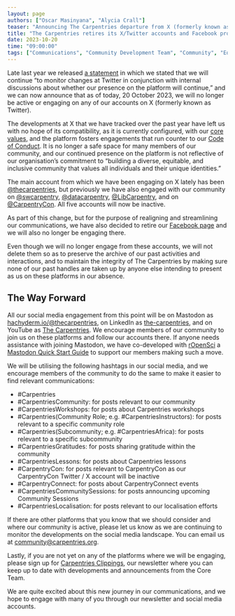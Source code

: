 ```yaml
---
layout: page
authors: ["Oscar Masinyana", "Alycia Crall"]
teaser: "Announcing The Carpentries departure from X (formerly known as Twitter) and Facebook"
title: "The Carpentries retires its X/Twitter accounts and Facebook profile"
date: 2023-10-20
time: "09:00:00"
tags: ["Communications", "Community Development Team", "Community", "Equity and Inclusion"]
---
```


Late last year we released [a statement](https://carpentries.org/blog/2022/11/community-statement-twitter/) in which we stated that we will continue “to monitor changes at Twitter in conjunction with internal discussions about whether our presence on the platform will continue,” and we can now announce that as of today, 20 October 2023, we will no longer be active or engaging on any of our accounts on X (formerly known as Twitter). 

The developments at X that we have tracked over the past year have left us with no hope of its compatibility, as it is currently configured, with our [core values](https://carpentries.org/values/), and the platform fosters engagements that run counter to our [Code of Conduct](https://docs.carpentries.org/topic_folders/policies/code-of-conduct.html). It is no longer a safe space for many members of our community, and our continued presence on the platform is not reflective of our organisation’s commitment to “building a diverse, equitable, and inclusive community that values all individuals and their unique identities.”

The main account from which we have been engaging on X lately has been [@thecarpentries](https://twitter.com/thecarpentries), but previously we have also engaged with our community on [@swcarpentry](https://twitter.com/swcarpentry),  [@datacarpentry](https://twitter.com/datacarpentry), [@LibCarpentry](https://twitter.com/LibCarpentry), and on [@CarpentryCon](https://twitter.com/CarpentryCon). All five accounts will now be inactive. 

As part of this change, but for the purpose of realigning and streamlining our communications, we have also decided to retire our [Facebook page](https://www.facebook.com/carpentries/) and we will also no longer be engaging there.  

Even though we will no longer engage from these accounts, we will not delete them so as to preserve the archive of our past activities and interactions, and to maintain the integrity of The Carpentries by making sure none of our past handles are taken up by anyone else intending to present as us on these platforms in our absence. 

## The Way Forward
All our social media engagement from this point will be on Mastodon as [hachyderm.io/@thecarpentries](https://hachyderm.io/@thecarpentries), on LinkedIn as [the-carpentries](https://www.linkedin.com/company/the-carpentries/), and on YouTube as [The Carpentries](https://www.youtube.com/thecarpentries). We encourage members of our community to join us on these platforms and follow our accounts there. If anyone needs assistance with joining Mastodon, we have co-developed with [rOpenSci](https://ropensci.org/) a [Mastodon Quick Start Guide](https://zenodo.org/doi/10.5281/zenodo.10019852) to support our members making such a move.  

We will be utilising the following hashtags in our social media, and we encourage members of the community to do the same to make it easier to find relevant communications:

* #Carpentries 
* #CarpentriesCommunity: for posts relevant to our community
* #CarpentriesWorkshops: for posts about Carpentries workshops 
* #Carpentries(Community Role; e.g. #CarpentriesInstructors): for posts relevant to a specific community role 
* #Carpentries(Subcommunity; e.g. #CarpentriesAfrica): for posts relevant to a specific subcommunity 
* #CarpentriesGratitudes: for posts sharing gratitude within the community 
* #CarpentriesLessons: for posts about Carpentries lessons 
* #CarpentryCon: for posts relevant to CarpentryCon as our CarpentryCon Twitter / X account will be inactive 
* #CarpentryConnect: for posts about CarpentryConnect events 
* #CarpentriesCommunitySessions: for posts announcing upcoming Community Sessions 
* #CarpentriesLocalisation: for posts relevant to our localisation efforts

If there are other platforms that you know that we should consider and where our community is active, please let us know as we are continuing to monitor the developments on the social media landscape. You can email us at [community@carpentries.org](mailto:community@carpentries.org). 

Lastly, if you are not yet on any of the platforms where we will be engaging, please sign up for [Carpentries Clippings](https://carpentries.org/newsletter/), our newsletter where you can keep up to date with developments and announcements from the Core Team. 

We are quite excited about this new journey in our communications, and we hope to engage with many of you through our newsletter and social media accounts. 

